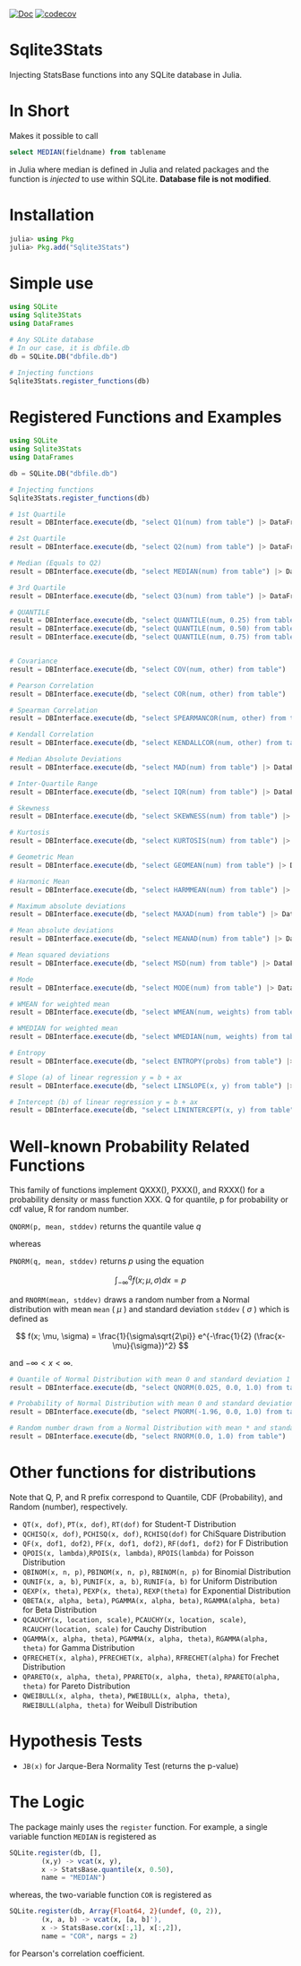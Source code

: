 [![Doc](https://img.shields.io/badge/docs-stable-blue.svg)](https://jbytecode.github.io/Sqlite3Stats.jl/dev/)
[![codecov](https://codecov.io/gh/jbytecode/Sqlite3Stats.jl/branch/main/graph/badge.svg?token=71E9Y9BCT6)](https://codecov.io/gh/jbytecode/Sqlite3Stats.jl)

# Sqlite3Stats
Injecting StatsBase functions into any SQLite database in Julia.

# In Short
Makes it possible to call 

```sql
select MEDIAN(fieldname) from tablename
```

in Julia where median is defined in Julia and related packages and the function is *injected* to use within SQLite. **Database file is not modified**.

# Installation

```julia
julia> using Pkg
julia> Pkg.add("Sqlite3Stats")
```

# Simple use

```julia
using SQLite
using Sqlite3Stats 
using DataFrames 

# Any SQLite database
# In our case, it is dbfile.db
db = SQLite.DB("dbfile.db")

# Injecting functions 
Sqlite3Stats.register_functions(db)
```

# Registered Functions and Examples

```Julia
using SQLite
using Sqlite3Stats 
using DataFrames 

db = SQLite.DB("dbfile.db")

# Injecting functions 
Sqlite3Stats.register_functions(db)

# 1st Quartile 
result = DBInterface.execute(db, "select Q1(num) from table") |> DataFrame 

# 2st Quartile 
result = DBInterface.execute(db, "select Q2(num) from table") |> DataFrame 

# Median (Equals to Q2) 
result = DBInterface.execute(db, "select MEDIAN(num) from table") |> DataFrame 

# 3rd Quartile 
result = DBInterface.execute(db, "select Q3(num) from table") |> DataFrame 

# QUANTILE
result = DBInterface.execute(db, "select QUANTILE(num, 0.25) from table") |> DataFrame 
result = DBInterface.execute(db, "select QUANTILE(num, 0.50) from table") |> DataFrame 
result = DBInterface.execute(db, "select QUANTILE(num, 0.75) from table") |> DataFrame 


# Covariance 
result = DBInterface.execute(db, "select COV(num, other) from table") |> DataFrame 

# Pearson Correlation 
result = DBInterface.execute(db, "select COR(num, other) from table") |> DataFrame 

# Spearman Correlation
result = DBInterface.execute(db, "select SPEARMANCOR(num, other) from table") |> DataFrame 

# Kendall Correlation
result = DBInterface.execute(db, "select KENDALLCOR(num, other) from table") |> DataFrame 

# Median Absolute Deviations 
result = DBInterface.execute(db, "select MAD(num) from table") |> DataFrame 

# Inter-Quartile Range
result = DBInterface.execute(db, "select IQR(num) from table") |> DataFrame 

# Skewness 
result = DBInterface.execute(db, "select SKEWNESS(num) from table") |> DataFrame 

# Kurtosis 
result = DBInterface.execute(db, "select KURTOSIS(num) from table") |> DataFrame 

# Geometric Mean
result = DBInterface.execute(db, "select GEOMEAN(num) from table") |> DataFrame 

# Harmonic Mean
result = DBInterface.execute(db, "select HARMMEAN(num) from table") |> DataFrame 

# Maximum absolute deviations
result = DBInterface.execute(db, "select MAXAD(num) from table") |> DataFrame 

# Mean absolute deviations
result = DBInterface.execute(db, "select MEANAD(num) from table") |> DataFrame 

# Mean squared deviations
result = DBInterface.execute(db, "select MSD(num) from table") |> DataFrame 

# Mode
result = DBInterface.execute(db, "select MODE(num) from table") |> DataFrame 

# WMEAN for weighted mean
result = DBInterface.execute(db, "select WMEAN(num, weights) from table") |> DataFrame 

# WMEDIAN for weighted mean
result = DBInterface.execute(db, "select WMEDIAN(num, weights) from table") |> DataFrame 

# Entropy
result = DBInterface.execute(db, "select ENTROPY(probs) from table") |> DataFrame 

# Slope (a) of linear regression y = b + ax
result = DBInterface.execute(db, "select LINSLOPE(x, y) from table") |> DataFrame 

# Intercept (b) of linear regression y = b + ax
result = DBInterface.execute(db, "select LININTERCEPT(x, y) from table") |> DataFrame 
```

# Well-known Probability Related Functions 
This family of functions implement QXXX(), PXXX(), and RXXX() for a probability density or mass function XXX. Q for quantile, p for probability or cdf value, R for random number. 

`QNORM(p, mean, stddev)` returns the quantile value $q$ 

whereas 

`PNORM(q, mean, stddev)` returns $p$ using the equation

$$
\int_{-\infty}^{q} f(x; \mu, \sigma)dx = p
$$


and `RNORM(mean, stddev)` draws a random number from a Normal distribution with mean `mean` ( $\mu$ ) and standard deviation `stddev` ( $\sigma$ ) which is defined as 

$$
f(x; \mu, \sigma) = \frac{1}{\sigma\sqrt{2\pi}} e^{-\frac{1}{2} (\frac{x-\mu}{\sigma})^2}
$$

and $-\infty < x < \infty$.

```julia
# Quantile of Normal Distribution with mean 0 and standard deviation 1
result = DBInterface.execute(db, "select QNORM(0.025, 0.0, 1.0) from table") |> DataFrame 

# Probability of Normal Distribution with mean 0 and standard deviation 1
result = DBInterface.execute(db, "select PNORM(-1.96, 0.0, 1.0) from table") |> DataFrame 

# Random number drawn from a Normal Distribution with mean * and standard deviation 1
result = DBInterface.execute(db, "select RNORM(0.0, 1.0) from table") |> DataFrame 
```

# Other functions for distributions
Note that Q, P, and R prefix correspond to Quantile, CDF (Probability), and Random (number), respectively. 

- `QT(x, dof)`, `PT(x, dof)`, `RT(dof)` for Student-T Distribution
- `QCHISQ(x, dof)`, `PCHISQ(x, dof)`, `RCHISQ(dof)` for ChiSquare Distribution 
- `QF(x, dof1, dof2)`, `PF(x, dof1, dof2)`, `RF(dof1, dof2)` for F Distribution 
- `QPOIS(x, lambda)`,`RPOIS(x, lambda)`, `RPOIS(lambda)` for Poisson Distribution 
- `QBINOM(x, n, p)`, `PBINOM(x, n, p)`, `RBINOM(n, p)` for Binomial Distribution
- `QUNIF(x, a, b)`, `PUNIF(x, a, b)`, `RUNIF(a, b)` for Uniform Distribution 
- `QEXP(x, theta)`, `PEXP(x, theta)`, `REXP(theta)` for Exponential Distribution 
- `QBETA(x, alpha, beta)`, `PGAMMA(x, alpha, beta)`, `RGAMMA(alpha, beta)` for Beta Distribution
- `QCAUCHY(x, location, scale)`, `PCAUCHY(x, location, scale)`, `RCAUCHY(location, scale)` for Cauchy Distribution
- `QGAMMA(x, alpha, theta)`, `PGAMMA(x, alpha, theta)`, `RGAMMA(alpha, theta)` for Gamma Distribution
- `QFRECHET(x, alpha)`, `PFRECHET(x, alpha)`, `RFRECHET(alpha)` for Frechet Distribution
- `QPARETO(x, alpha, theta)`, `PPARETO(x, alpha, theta)`, `RPARETO(alpha, theta)` for Pareto Distribution
- `QWEIBULL(x, alpha, theta)`, `PWEIBULL(x, alpha, theta)`, `RWEIBULL(alpha, theta)` for Weibull Distribution


# Hypothesis Tests
- `JB(x)` for Jarque-Bera Normality Test (returns the p-value)


# The Logic

The package mainly uses the ```register``` function. For example, a single variable 
function ```MEDIAN``` is registered as 

```julia
SQLite.register(db, [], 
        (x,y) -> vcat(x, y), 
        x -> StatsBase.quantile(x, 0.50), 
        name = "MEDIAN")
```

whereas, the two-variable function ```COR``` is registered as 

```julia
SQLite.register(db, Array{Float64, 2}(undef, (0, 2)), 
        (x, a, b) -> vcat(x, [a, b]'), 
        x -> StatsBase.cor(x[:,1], x[:,2]), 
        name = "COR", nargs = 2)
```

for Pearson's correlation coefficient. 



